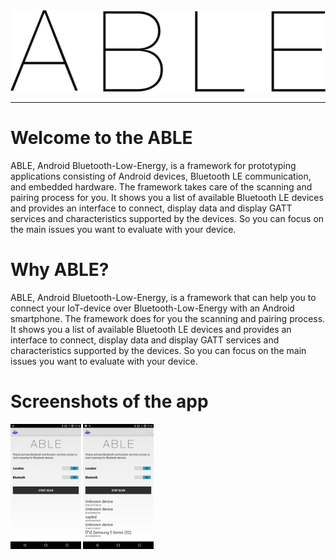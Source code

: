 <img src="https://github.com/Echtzeitsysteme/able/blob/puria-dev/android/Application/src/main/res/drawable-hdpi/able_logo.png">

***
# Welcome to the ABLE

ABLE, Android Bluetooth-Low-Energy, is a framework for prototyping applications consisting of Android devices, Bluetooth LE communication, and embedded hardware. The framework takes care of the scanning and pairing process for you. It shows you a list of available Bluetooth LE devices and provides an interface to connect, display data and display GATT services and characteristics supported by the devices. So you can focus on the main issues you want to evaluate with your device.

# Why ABLE?
ABLE, Android Bluetooth-Low-Energy, is a framework that can help you to connect your IoT-device over Bluetooth-Low-Energy with an Android smartphone. The framework does for you the scanning and pairing process. It shows you a list of available Bluetooth LE devices and provides an interface to connect, display data and display GATT services and characteristics supported by the devices. So you can focus on the main issues you want to evaluate with your device.

# Screenshots of the app
<img src="https://raw.githubusercontent.com/Echtzeitsysteme/able/puria-dev/android/screenshots/ABLE1.png" height ="200px" />
<img src="https://raw.githubusercontent.com/Echtzeitsysteme/able/puria-dev/android/screenshots/ABLE2.png" height ="200px" />